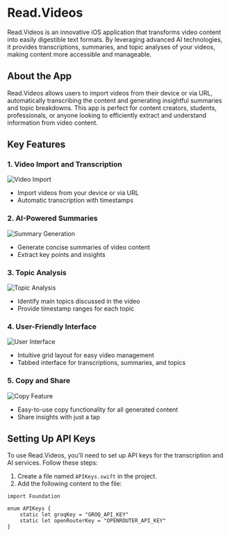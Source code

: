 # Read.Videos

Read.Videos is an innovative iOS application that transforms video content into easily digestible text formats. By leveraging advanced AI technologies, it provides transcriptions, summaries, and topic analyses of your videos, making content more accessible and manageable.

## About the App

Read.Videos allows users to import videos from their device or via URL, automatically transcribing the content and generating insightful summaries and topic breakdowns. This app is perfect for content creators, students, professionals, or anyone looking to efficiently extract and understand information from video content.

## Key Features

### 1. Video Import and Transcription
![Video Import](path/to/video_import.png)
- Import videos from your device or via URL
- Automatic transcription with timestamps

### 2. AI-Powered Summaries
![Summary Generation](path/to/summary.png)
- Generate concise summaries of video content
- Extract key points and insights

### 3. Topic Analysis
![Topic Analysis](path/to/topics.png)
- Identify main topics discussed in the video
- Provide timestamp ranges for each topic

### 4. User-Friendly Interface
![User Interface](path/to/ui.png)
- Intuitive grid layout for easy video management
- Tabbed interface for transcriptions, summaries, and topics

### 5. Copy and Share
![Copy Feature](path/to/copy_feature.png)
- Easy-to-use copy functionality for all generated content
- Share insights with just a tap

## Setting Up API Keys

To use Read.Videos, you'll need to set up API keys for the transcription and AI services. Follow these steps:

1. Create a file named `APIKeys.swift` in the project.
2. Add the following content to the file:

```
import Foundation

enum APIKeys {
    static let groqKey = "GROQ_API_KEY"
    static let openRouterKey = "OPENROUTER_API_KEY"
}

```
